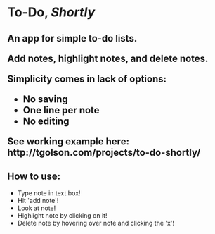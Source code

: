 <h1>To-Do, <em>Shortly</em></h1>

<h2>An app for simple to-do lists.

<p>Add notes, highlight notes, and delete notes.</p>

<p>Simplicity comes in lack of options:</p>

<ul>
	<li>No saving</li>
	<li>One line per note</li>
	<li>No editing</li>
</ul>

<p>See working example here: http://tgolson.com/projects/to-do-shortly/</p>

<h2>How to use:</h2>

<ul>
	<li>Type note in text box!</li>
	<li>Hit 'add note'!</li>
	<li>Look at note!</li>
	<li>Highlight note by clicking on it!</li>
	<li>Delete note by hovering over note and clicking the 'x'!</li>
</ul>